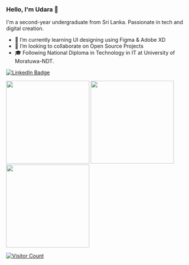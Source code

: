 ### Hello, I'm Udara 👋

I'm a second-year undergraduate from Sri Lanka. Passionate in tech and digital creation.

- 🌱 I’m currently learning UI designing using Figma & Adobe XD
- 👯 I’m looking to collaborate on Open Source Projects
- 🎓 Following National Diploma in Technology in IT at University of Moratuwa-NDT.

[![LinkedIn Badge](https://img.shields.io/badge/LinkedIn-0077B5?style=for-the-badge&logo=linkedin&logoColor=white)](https://www.linkedin.com/in/udara-nilupul-2391151ba/)


<div>
  <img height="225" src="https://github-readme-stats.vercel.app/api?username=UdaraNilupul&show_icons=true&theme=nord&include_all_commits=true&count_private=true"/>
  <img height="225" src="https://github-readme-stats.vercel.app/api/top-langs/?username=UdaraNilupul&theme=nord&hide=jupyter%20notebook,hack"/>
  <img height="225" src="https://streak-stats.demolab.com?user=UdaraNilupul&theme=nord&mode=weekly"/>
</div>

[![Visitor Count](https://komarev.com/ghpvc/?username=UdaraNilupul&style=for-the-badge&color=blueviolet)]()
